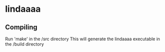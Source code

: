 # lindaaaa

## Compiling
  Run 'make' in the /src directory
  This will generate the lindaaaa executable in the /build directory
